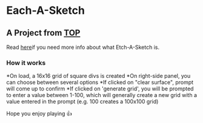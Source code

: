 # Each-A-Sketch 

## A Project from <a href="https://www.theodinproject.com/lessons/foundations-etch-a-sketch#project-solution">TOP</a>

Read <a href="https://en.wikipedia.org/wiki/Etch_A_Sketch">here</a>if you need more info about what Etch-A-Sketch is.

### How it works
*On load, a 16x16 grid of square divs is created
*On right-side panel, you can choose between several options
*If clicked on "clear surface", prompt will come up to confirm
*If clicked on 'generate grid', you will be prompted to enter a value between 1-100, which will generally create a new grid with a value entered in the prompt (e.g. 100 creates a 100x100 grid)

Hope you enjoy playing :+1: